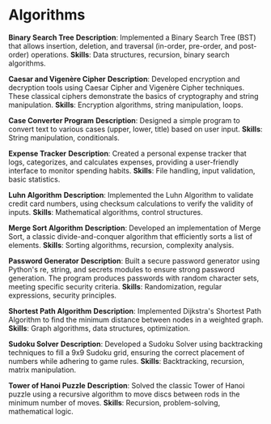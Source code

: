 # Algorithms

**Binary Search Tree**
**Description**: Implemented a Binary Search Tree (BST) that allows insertion, deletion, and traversal (in-order, pre-order, and post-order) operations.
**Skills**: Data structures, recursion, binary search algorithms.

**Caesar and Vigenère Cipher**
**Description**: Developed encryption and decryption tools using Caesar Cipher and Vigenère Cipher techniques. These classical ciphers demonstrate the basics of cryptography and string manipulation.
**Skills**: Encryption algorithms, string manipulation, loops.

**Case Converter Program**
**Description**: Designed a simple program to convert text to various cases (upper, lower, title) based on user input.
**Skills**: String manipulation, conditionals.

**Expense Tracker**
**Description**: Created a personal expense tracker that logs, categorizes, and calculates expenses, providing a user-friendly interface to monitor spending habits.
**Skills**: File handling, input validation, basic statistics.

**Luhn Algorithm**
**Description**: Implemented the Luhn Algorithm to validate credit card numbers, using checksum calculations to verify the validity of inputs.
**Skills**: Mathematical algorithms, control structures.

**Merge Sort Algorithm**
**Description**: Developed an implementation of Merge Sort, a classic divide-and-conquer algorithm that efficiently sorts a list of elements.
**Skills**: Sorting algorithms, recursion, complexity analysis.

**Password Generator**
**Description**: Built a secure password generator using Python's re, string, and secrets modules to ensure strong password generation. The program produces passwords with random character sets, meeting specific security criteria.
**Skills**: Randomization, regular expressions, security principles.

**Shortest Path Algorithm**
**Description**: Implemented Dijkstra's Shortest Path Algorithm to find the minimum distance between nodes in a weighted graph.
**Skills**: Graph algorithms, data structures, optimization.

**Sudoku Solver**
**Description**: Developed a Sudoku Solver using backtracking techniques to fill a 9x9 Sudoku grid, ensuring the correct placement of numbers while adhering to game rules.
**Skills**: Backtracking, recursion, matrix manipulation.

**Tower of Hanoi Puzzle**
**Description**: Solved the classic Tower of Hanoi puzzle using a recursive algorithm to move discs between rods in the minimum number of moves.
**Skills**: Recursion, problem-solving, mathematical logic.
